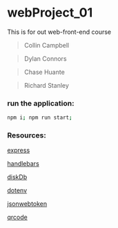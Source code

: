 # webProject_01

This is for out web-front-end course

> Collin Campbell

> Dylan Connors

> Chase Huante

> Richard Stanley

### run the application:

```bash
npm i; npm run start;
```


### Resources:
[express](https://www.npmjs.com/package/express)

[handlebars](https://handlebarsjs.com/guide/#simple-expressions)

[diskDb](https://www.npmjs.com/package/diskdb)

[dotenv](https://www.npmjs.com/package/dotenv)

[jsonwebtoken](https://www.npmjs.com/package/jsonwebtoken)

[qrcode](https://www.npmjs.com/package/qrcode)


